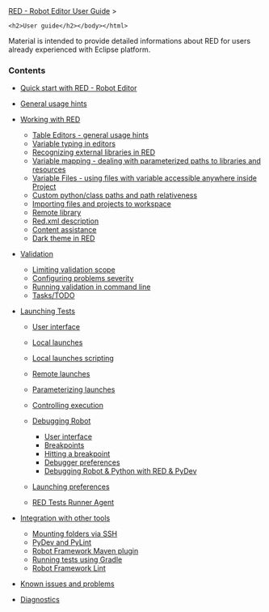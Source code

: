 <html>
<head>
<link href="PLUGINS_ROOT/org.robotframework.ide.eclipse.main.plugin.doc.user/help/style.css" rel="stylesheet" type="text/css"/>
</head>
<body>
<a href="RED/../../../help/index.html">RED - Robot Editor User Guide</a> &gt; 

	<h2>User guide</h2></body></html>

Material is intended to provide detailed informations about RED for users already experienced with 	Eclipse platform.	

### Contents

*   [Quick start with RED - Robot Editor](RED/../../../help/user_guide/quick_start.md)
*   [General usage hints](RED/../../../help/user_guide/general.md)
*   [Working with RED](RED/../../../help/user_guide/working_with_RED.md)
    
    *   [Table Editors - general usage hints](RED/../../../help/user_guide/working_with_RED/table_general.md)
    *   [Variable typing in editors](RED/../../../help/user_guide/working_with_RED/variable_typing.md)
    *   [Recognizing external libraries in RED](RED/../../../help/user_guide/working_with_RED/libs.md)
    *   [Variable mapping - dealing with parameterized paths to libraries and resources](RED/../../../help/user_guide/working_with_RED/variable_mapping.md)
    *   [Variable Files - using files with variable accessible anywhere inside Project](RED/../../../help/user_guide/working_with_RED/variable_files.md)
    *   [Custom python/class paths and path relativeness](RED/../../../help/user_guide/working_with_RED/custom_paths_relatve.md)
    *   [Importing files and projects to workspace](RED/../../../help/user_guide/working_with_RED/importing.md)
    *   [Remote library](RED/../../../help/user_guide/working_with_RED/remote_library.md)
    *   [Red.xml description](RED/../../../help/user_guide/working_with_RED/red_xml.md)
    *   [Content assistance](RED/../../../help/user_guide/working_with_RED/content_assist.md)
    *   [Dark theme in RED](RED/../../../help/user_guide/working_with_RED/dark_theme.md)
    
    
    
*   [Validation](RED/../../../help/user_guide/validation.md)
    
    *   [Limiting validation scope](RED/../../../help/user_guide/validation/scope.md)
    *   [Configuring problems severity](RED/../../../help/user_guide/validation/validation_preferences.md)
    *   [Running validation in command line](RED/../../../help/user_guide/validation/headless.md)
    *   [Tasks/TODO](RED/../../../help/user_guide/validation/tasks.md)
    
    
    
*   [Launching Tests](RED/../../../help/user_guide/launching.md)
    
    *   [User interface](RED/../../../help/user_guide/launching/ui_elements.md)
    *   [Local launches](RED/../../../help/user_guide/launching/local_launch.md)
    *   [Local launches scripting](RED/../../../help/user_guide/launching/local_launch_scripting.md)
    *   [Remote launches](RED/../../../help/user_guide/launching/remote_launch.md)
    *   [Parameterizing launches](RED/../../../help/user_guide/launching/string_substitution.md)
    *   [Controlling execution](RED/../../../help/user_guide/launching/exec_control.md)
    *   [Debugging Robot](RED/../../../help/user_guide/launching/debug.md)
        
        *   [User interface](RED/../../../help/user_guide/launching/debug/ui_elements.md)
        *   [Breakpoints](RED/../../../help/user_guide/launching/debug/breakpoints.md)
        *   [Hitting a breakpoint](RED/../../../help/user_guide/launching/debug/hitting_a_breakpoint.md)
        *   [Debugger preferences](RED/../../../help/user_guide/launching/debug/preferences.md)
        *   [Debugging Robot &amp; Python with RED &amp; PyDev](RED/../../../help/user_guide/launching/debug/robot_python_debug.md)
        
        
        
    *   [Launching preferences](RED/../../../help/user_guide/launching/launch_prefs.md)
    *   [RED Tests Runner Agent](RED/../../../help/user_guide/launching/red_agent.md)
    
    
    
*   [Integration with other tools](RED/../../../help/user_guide/tools_integration.md)
    
    *   [Mounting folders via SSH](RED/../../../help/user_guide/tools_integration/virtual_folders.md)
    *   [PyDev and PyLint](RED/../../../help/user_guide/tools_integration/red_pylint.md)
    *   [Robot Framework Maven plugin](RED/../../../help/user_guide/tools_integration/maven.md)
    *   [Running tests using Gradle](RED/../../../help/user_guide/tools_integration/gradle.md)
    *   [Robot Framework Lint](RED/../../../help/user_guide/tools_integration/rflint.md)
    
    
    
*   [Known issues and problems](RED/../../../help/user_guide/known_issues.md)
*   [Diagnostics](RED/../../../help/user_guide/diagnostics.md)